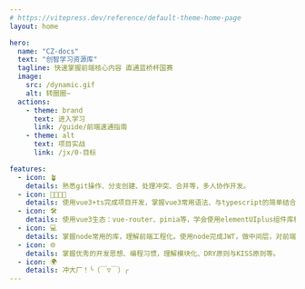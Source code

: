 ```yaml
---
# https://vitepress.dev/reference/default-theme-home-page
layout: home

hero:
  name: "CZ-docs"
  text: "创智学习资源库"
  tagline: 快速掌握前端核心内容 直通蓝桥杯国赛
  image:
    src: /dynamic.gif
    alt: 转圈圈~
  actions:
    - theme: brand
      text: 进入学习
      link: /guide/前端速通指南
    - theme: alt
      text: 项目实战
      link: /jx/0-目标

features:
  - icon: 🪴
    details: 熟悉git操作、分支创建、处理冲突、合并等，多人协作开发。
  - icon: 👨‍👩‍👧‍👦
    details: 使用vue3+ts完成项目开发，掌握vue3常用语法、与typescript的简单结合、学会组件化开发的思想。
  - icon: 🛠️
    details: 使用vue3生态：vue-router、pinia等，学会使用elementUIplus组件库构建各种常用页面布局。
  - icon: 💻
    details: 掌握node常用的库，理解前端工程化。使用node完成JWT，做中间层，对前端请求做拦截。
  - icon: 🌐
    details: 掌握优秀的开发思想、编程习惯，理解模块化、DRY原则与KISS原则等。
  - icon: 🌍
    details: 冲大厂！╰（￣▽￣）╭ 
---
```



<script setup>
if (!window.created) {
    createImage();
}
window.created = true;


function createImage() {
    const img = document.createElement('img');
    img.src = '/dls.jpg';
// const el = document.querySelector('.content-body');
// const { width, right } = el ? el.getBoundingClientRect() : { width: 0, right: 50 };
// const pos = right - width;

    
    console.log(img)
    Object.assign(img.style, {
        position: 'fixed',
        bottom: '0px',
        right: '20px',
        width: '100px',  
        height: 'auto',   
        zIndex: '10000',
        transform: 'rotateY(180deg)'
    });
    document.body.appendChild(img);
}





</script>
